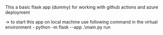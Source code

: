 This a basic flask app (dummy) for working with github actions and azure deployment

-> to start this app on local machine use following command in the virtual environment - python -m flask --app .\main.py run